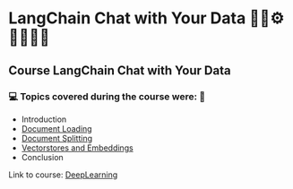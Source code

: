 # LangChain Chat with Your Data 🤖🎲⚙️🤯👨🏻‍💻
## Course LangChain Chat with Your Data
### 💻 Topics covered during the course were: 🚀

- Introduction
- [Document Loading](https://github.com/romulovieira777/LangChain_Chat_with_Your_Data/tree/main/01_Document_Loading)
- [Document Splitting](https://github.com/romulovieira777/LangChain_Chat_with_Your_Data/tree/main/02_Document_Splitting)
- [Vectorstores and Embeddings]()
- Conclusion

Link to course: [DeepLearning](https://www.deeplearning.ai/short-courses/langchain-chat-with-your-data/)